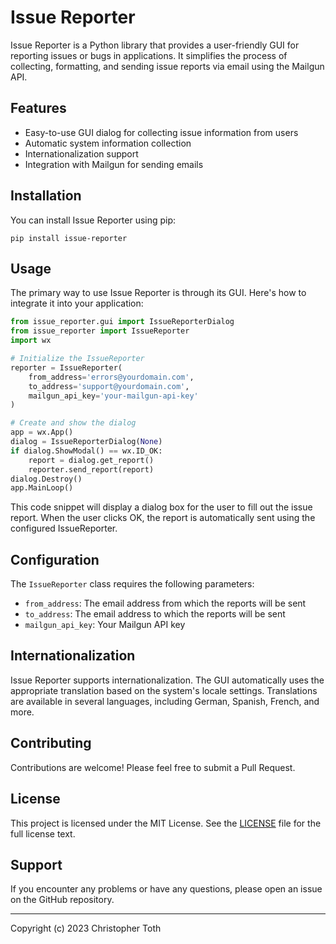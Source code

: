 # Issue Reporter

Issue Reporter is a Python library that provides a user-friendly GUI for reporting issues or bugs in applications. It simplifies the process of collecting, formatting, and sending issue reports via email using the Mailgun API.

## Features

- Easy-to-use GUI dialog for collecting issue information from users
- Automatic system information collection
- Internationalization support
- Integration with Mailgun for sending emails

## Installation

You can install Issue Reporter using pip:

```
pip install issue-reporter
```

## Usage

The primary way to use Issue Reporter is through its GUI. Here's how to integrate it into your application:

```python
from issue_reporter.gui import IssueReporterDialog
from issue_reporter import IssueReporter
import wx

# Initialize the IssueReporter
reporter = IssueReporter(
    from_address='errors@yourdomain.com',
    to_address='support@yourdomain.com',
    mailgun_api_key='your-mailgun-api-key'
)

# Create and show the dialog
app = wx.App()
dialog = IssueReporterDialog(None)
if dialog.ShowModal() == wx.ID_OK:
    report = dialog.get_report()
    reporter.send_report(report)
dialog.Destroy()
app.MainLoop()
```

This code snippet will display a dialog box for the user to fill out the issue report. When the user clicks OK, the report is automatically sent using the configured IssueReporter.

## Configuration

The `IssueReporter` class requires the following parameters:

- `from_address`: The email address from which the reports will be sent
- `to_address`: The email address to which the reports will be sent
- `mailgun_api_key`: Your Mailgun API key

## Internationalization

Issue Reporter supports internationalization. The GUI automatically uses the appropriate translation based on the system's locale settings. Translations are available in several languages, including German, Spanish, French, and more.

## Contributing

Contributions are welcome! Please feel free to submit a Pull Request.

## License

This project is licensed under the MIT License. See the [LICENSE](LICENSE) file for the full license text.

## Support

If you encounter any problems or have any questions, please open an issue on the GitHub repository.

---

Copyright (c) 2023 Christopher Toth

